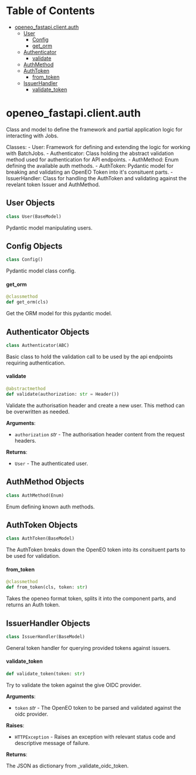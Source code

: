 # Table of Contents

* [openeo\_fastapi.client.auth](#openeo_fastapi.client.auth)
  * [User](#openeo_fastapi.client.auth.User)
    * [Config](#openeo_fastapi.client.auth.User.Config)
    * [get\_orm](#openeo_fastapi.client.auth.User.get_orm)
  * [Authenticator](#openeo_fastapi.client.auth.Authenticator)
    * [validate](#openeo_fastapi.client.auth.Authenticator.validate)
  * [AuthMethod](#openeo_fastapi.client.auth.AuthMethod)
  * [AuthToken](#openeo_fastapi.client.auth.AuthToken)
    * [from\_token](#openeo_fastapi.client.auth.AuthToken.from_token)
  * [IssuerHandler](#openeo_fastapi.client.auth.IssuerHandler)
    * [validate\_token](#openeo_fastapi.client.auth.IssuerHandler.validate_token)

<a id="openeo_fastapi.client.auth"></a>

# openeo\_fastapi.client.auth

Class and model to define the framework and partial application logic for interacting with Jobs.

Classes:
    - User: Framework for defining and extending the logic for working with BatchJobs.
    - Authenticator: Class holding the abstract validation method used for authentication for API endpoints.
    - AuthMethod: Enum defining the available auth methods.
    - AuthToken: Pydantic model for breaking and validating an OpenEO Token into it's consituent parts.
    - IssuerHandler: Class for handling the AuthToken and validating against the revelant token Issuer and AuthMethod.

<a id="openeo_fastapi.client.auth.User"></a>

## User Objects

```python
class User(BaseModel)
```

Pydantic model manipulating users.

<a id="openeo_fastapi.client.auth.User.Config"></a>

## Config Objects

```python
class Config()
```

Pydantic model class config.

<a id="openeo_fastapi.client.auth.User.get_orm"></a>

#### get\_orm

```python
@classmethod
def get_orm(cls)
```

Get the ORM model for this pydantic model.

<a id="openeo_fastapi.client.auth.Authenticator"></a>

## Authenticator Objects

```python
class Authenticator(ABC)
```

Basic class to hold the validation call to be used by the api endpoints requiring authentication.

<a id="openeo_fastapi.client.auth.Authenticator.validate"></a>

#### validate

```python
@abstractmethod
def validate(authorization: str = Header())
```

Validate the authorisation header and create a new user. This method can be overwritten as needed.

**Arguments**:

- `authorization` _str_ - The authorisation header content from the request headers.
  

**Returns**:

- `User` - The authenticated user.

<a id="openeo_fastapi.client.auth.AuthMethod"></a>

## AuthMethod Objects

```python
class AuthMethod(Enum)
```

Enum defining known auth methods.

<a id="openeo_fastapi.client.auth.AuthToken"></a>

## AuthToken Objects

```python
class AuthToken(BaseModel)
```

The AuthToken breaks down the OpenEO token into its consituent parts to be used for validation.

<a id="openeo_fastapi.client.auth.AuthToken.from_token"></a>

#### from\_token

```python
@classmethod
def from_token(cls, token: str)
```

Takes the openeo format token, splits it into the component parts, and returns an Auth token.

<a id="openeo_fastapi.client.auth.IssuerHandler"></a>

## IssuerHandler Objects

```python
class IssuerHandler(BaseModel)
```

General token handler for querying provided tokens against issuers.

<a id="openeo_fastapi.client.auth.IssuerHandler.validate_token"></a>

#### validate\_token

```python
def validate_token(token: str)
```

Try to validate the token against the give OIDC provider.

**Arguments**:

- `token` _str_ - The OpenEO token to be parsed and validated against the oidc provider.
  

**Raises**:

- `HTTPException` - Raises an exception with relevant status code and descriptive message of failure.
  

**Returns**:

  The JSON as dictionary from _validate_oidc_token.

